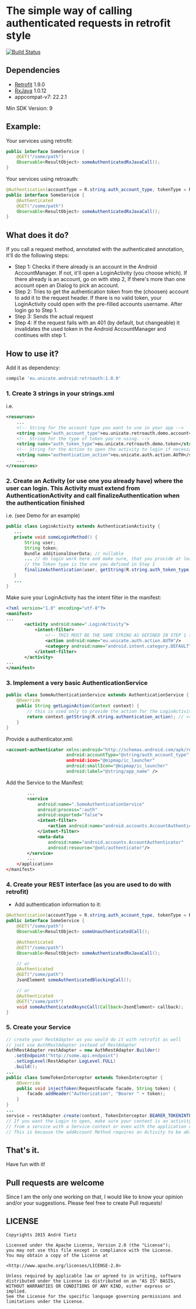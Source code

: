 # The simple way of calling authenticated requests in retrofit style
[![Build Status](https://travis-ci.org/Unic8/retroauth.svg?branch=master)](https://travis-ci.org/Unic8/retroauth)
## Dependencies
* [Retrofit](https://github.com/square/retrofit) 1.9.0
* [RxJava](https://github.com/ReactiveX/RxJava) 1.0.12
* appcompat-v7: 22.2.1

Min SDK Version: 9

## Example:
Your services using retrofit:
``` java
public interface SomeService {
    @GET("/some/path")
    Observable<ResultObject> someAuthenticatedRxJavaCall();
}
```
Your services using retroauth:
``` java
@Authentication(accountType = R.string.auth_account_type, tokenType = R.string.auth_token_type)
public interface SomeService {
    @Authenticated
    @GET("/some/path")
    Observable<ResultObject> someAuthenticatedRxJavaCall();
}

```
## What does it do?
If you call a request method, annotated with the authenticated annotation, it'll do the following steps:
* Step 1: Checks if there already is an account in the Android AccountManager. If not, it'll open a LoginActivity (you choose which). If there already is an account, go on with step 2, If there's more than one account open an Dialog to pick an account.
* Step 2: Tries to get the authentication token from the (choosen) account to add it to the request header. If there is no valid token, your LoginActivity could open with the pre-filled accounts username. After login go to Step 1.
* Step 3: Sends the actual request
* Step 4: If the request fails with an 401 (by default, but changeable) it invalidates the used token in the Android AccountManager and continues with step 1.

## How to use it?
Add it as dependency:
```groovy
compile 'eu.unicate.android:retroauth:1.0.0'
```

### 1. Create 3 strings in your strings.xml
i.e.
``` xml
<resources>
    ...
	<!-- String for the account type you want to use in your app -->
	<string name="auth_account_type">eu.unicate.retroauth.demo.account</string>
	<!-- String for the type of token you're using. -->
	<string name="auth_token_type">eu.unicate.retroauth.demo.token</string>
	<!-- String for the Action to open the activity to login if necessary -->
	<string name="authentication_action">eu.unicate.auth.action.AUTH</string>
	...
</resources>
```
### 2. Create an Activity (or use one you already have) where the user can login. This Activity must extend from AuthenticationActivity and call finalizeAuthentication when the authentication finished
i.e. (see Demo for an example)

```java
public class LoginActivity extends AuthenticationActivity {
   ...
   private void someLoginMethod() {
       String user;
       String token;
       Bundle additionalUserData; // nullable
       ... // do login work here and make sure, that you provide at least a user and a token String
       // the Token type is the one you defined in Step 1
       finalizeAuthentication(user, getString(R.string.auth_token_type), token, additionalUserData);
   }
   ...
}
```
Make sure your LoginActivity has the intent filter in the manifest:
```xml
<?xml version="1.0" encoding="utf-8"?>
<manifest>
...
       <activity android:name=".LoginActivity">
           <intent-filter>
               <!-- THIS MUST BE THE SAME STRING AS DEFINED IN STEP 1 (sadly the resource string cannot be used for that) -->
               <action android:name="eu.unicate.auth.action.AUTH"/>
               <category android:name="android.intent.category.DEFAULT"/>
           </intent-filter>
       </activity>
...
</manifest>
```
### 3. Implement a very basic AuthenticationService
```java
public class SomeAuthenticationService extends AuthenticationService {
	@Override
	public String getLoginAction(Context context) {
	    // this is used only to provide the action for the LoginActivity to open
		return context.getString(R.string.authentication_action); // <=  This is the String provided in Step 1
	}
}
```
Provide a authenticator.xml:
```xml
<account-authenticator xmlns:android="http://schemas.android.com/apk/res/android"
					   android:accountType="@string/auth_account_type"  <= This is the String provided in Step 1
					   android:icon="@mipmap/ic_launcher"
					   android:smallIcon="@mipmap/ic_launcher"
					   android:label="@string/app_name" />
```

Add the Service to the Manifest:

```xml
        ...
        <service
            android:name=".SomeAuthenticationService"
            android:process=":auth"
            android:exported="false">
            <intent-filter>
                <action android:name="android.accounts.AccountAuthenticator"/>
            </intent-filter>
            <meta-data
                android:name="android.accounts.AccountAuthenticator"
                android:resource="@xml/authenticator"/>
        </service>
        ...
    </application>
</manifest>
```
### 4. Create your REST interface (as you are used to do with retrofit)
* Add authentication information to it:

```java
@Authentication(accountType = R.string.auth_account_type, tokenType = R.string.auth_token_type)
public interface SomeService {
    @GET("/some/path")
    Observable<ResultObject> someUnauthenticatedCall();

    @Authenticated
    @GET("/some/path")
    Observable<ResultObject> someAuthenticatedRxJavaCall();

    // or
    @Authenticated
    @GET("/some/path")
    JsonElement someAuthenticatedBlockingCall();

    // or
    @Authenticated
    @GET("/some/path")
    void someAuthenticatedAsyncCall(Callback<JsonElement> callback);
}
```
### 5. Create your Service
```java
// create your RestAdapter as you would do it with retrofit as well
// just use AuthRestAdapter instead of RestAdapter
AuthRestAdapter restAdapter = new AuthRestAdapter.Builder()
   .setEndpoint("http://some.api.endpoint")
   .setLogLevel(RestAdapter.LogLevel.FULL)
   .build();
...
public class SomeTokenInterceptor extends TokenInterceptor {
    @Override
    public void injectToken(RequestFacade facade, String token) {
        facade.addHeader("Authorization", "Bearer " + token);
    }
}
...
service = restAdapter.create(context, TokenInterceptor.BEARER_TOKENINTERCEPTOR, SomeAuthenticatedService.class);
// If you want the Login to open, make sure your context is an activity. If you're calling this
// from a service with a Service-context or even with the application context, the login won't open.
// This is because the addAccount Method requires an Activity to be able to open the (Login)Activity
```

## That's it.

Have fun with it!

## Pull requests are welcome
Since I am the only one working on that, I would like to know your opinion and/or your suggestions.
Please feel free to create Pull requests!

## LICENSE
```
Copyrights 2015 André Tietz

Licensed under the Apache License, Version 2.0 (the "License");
you may not use this file except in compliance with the License.
You may obtain a copy of the License at

<http://www.apache.org/licenses/LICENSE-2.0>

Unless required by applicable law or agreed to in writing, software
distributed under the License is distributed on an "AS IS" BASIS,
WITHOUT WARRANTIES OR CONDITIONS OF ANY KIND, either express or implied.
See the License for the specific language governing permissions and
limitations under the License.
```